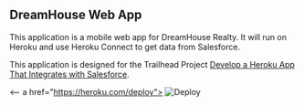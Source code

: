 DreamHouse Web App
------------------

This application is a mobile web app for DreamHouse Realty. It will run on Heroku and use Heroku Connect to get data from Salesforce.

This application is designed for the Trailhead Project [Develop a Heroku App That Integrates with Salesforce](https://trailhead.salesforce.com/content/learn/projects/develop-heroku-applications).

<-- a href="https://heroku.com/deploy">
  <img src="https://www.herokucdn.com/deploy/button.svg" alt="Deploy">
</a>
